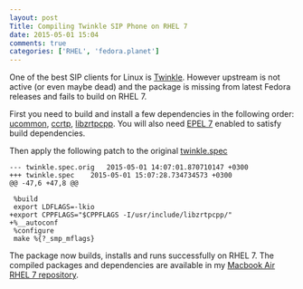 ```yaml
---
layout: post
Title: Compiling Twinkle SIP Phone on RHEL 7
date: 2015-05-01 15:04
comments: true
categories: ['RHEL', 'fedora.planet']
---
```


One of the best SIP clients for Linux is [Twinkle](http://twinklephone.com/).
However upstream is not active (or even maybe dead) and the package is missing from
latest Fedora releases and fails to build on RHEL 7.

First you need to build and install a few dependencies in the following order:
[ucommon](http://koji.fedoraproject.org/koji/packageinfo?packageID=8437),
[ccrtp](http://koji.fedoraproject.org/koji/packageinfo?packageID=1443),
[libzrtpcpp](http://koji.fedoraproject.org/koji/packageinfo?packageID=6408).
You will also need [EPEL 7](https://fedoraproject.org/wiki/EPEL) enabled
to satisfy build dependencies.

Then apply the following patch to the original 
[twinkle.spec](http://koji.fedoraproject.org/koji/buildinfo?buildID=397914)

    --- twinkle.spec.orig	2015-05-01 14:07:01.870710147 +0300
    +++ twinkle.spec	2015-05-01 15:07:28.734734573 +0300
    @@ -47,6 +47,8 @@
     
     %build
     export LDFLAGS=-lkio 
    +export CPPFLAGS="$CPPFLAGS -I/usr/include/libzrtpcpp/" 
    +%__autoconf
     %configure
     make %{?_smp_mflags}
 

The package now builds, installs and runs successfully on RHEL 7.
The compiled packages and dependencies are available in my
[Macbook Air RHEL 7 repository](/blog/2015/04/29/rhel-7-repository-for-macbook-air/).
